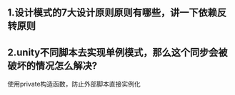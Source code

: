 ## 1.设计模式的7大设计原则原则有哪些，讲一下依赖反转原则

## 2.unity不同脚本去实现单例模式，那么这个同步会被破坏的情况怎么解决?
使用private构造函数，防止外部脚本直接实例化
